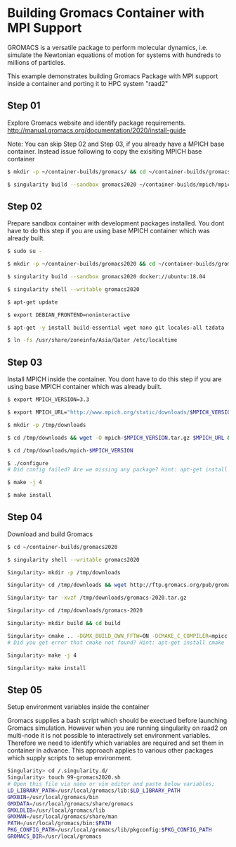 # Building Gromacs Container with MPI Support

GROMACS is a versatile package to perform molecular dynamics, i.e. simulate the Newtonian equations of motion for systems with hundreds to millions of particles.

This example demonstrates building Gromacs Package with MPI support inside a container and porting it to HPC system "raad2"


## Step 01
Explore Gromacs website and identify package requirements.
http://manual.gromacs.org/documentation/2020/install-guide

Note: You can skip Step 02 and Step 03, if you already have a MPICH base container. Instead issue following to copy the exisiting MPICH base container
```sh
$ mkdir -p ~/container-builds/gromacs/ && cd ~/container-builds/gromacs/

$ singularity build --sandbox gromacs2020 ~/container-builds/mpich/mpich33
```

## Step 02
Prepare sandbox container with development packages installed. You dont have to do this step if you are using base MPICH container which was already built.

```sh
$ sudo su - 

$ mkdir -p ~/container-builds/gromacs2020 && cd ~/container-builds/gromacs2020

$ singularity build --sandbox gromacs2020 docker://ubuntu:18.04

$ singularity shell --writable gromacs2020

$ apt-get update

$ export DEBIAN_FRONTEND=noninteractive

$ apt-get -y install build-essential wget nano git locales-all tzdata

$ ln -fs /usr/share/zoneinfo/Asia/Qatar /etc/localtime
```

## Step 03
Install MPICH inside the container. You dont have to do this step if you are using base MPICH container which was already built.
```sh
$ export MPICH_VERSION=3.3

$ export MPICH_URL="http://www.mpich.org/static/downloads/$MPICH_VERSION/mpich-$MPICH_VERSION.tar.gz"

$ mkdir -p /tmp/downloads

$ cd /tmp/downloads && wget -O mpich-$MPICH_VERSION.tar.gz $MPICH_URL && tar xzf mpich-$MPICH_VERSION.tar.gz

$ cd /tmp/downloads/mpich-$MPICH_VERSION

$ ./configure
# Did config failed? Are we missing any package? Hint: apt-get install gfortran

$ make -j 4

$ make install
```

## Step 04
Download and build Gromacs
```sh
$ cd ~/container-builds/gromacs2020

$ singularity shell --writable gromacs2020

Singularity> mkdir -p /tmp/downloads

Singularity> cd /tmp/downloads && wget http://ftp.gromacs.org/pub/gromacs/gromacs-2020.tar.gz

Singularity> tar -xvzf /tmp/downloads/gromacs-2020.tar.gz

Singularity> cd /tmp/downloads/gromacs-2020

Singularity> mkdir build && cd build

Singularity> cmake .. -DGMX_BUILD_OWN_FFTW=ON -DCMAKE_C_COMPILER=mpicc -DCMAKE_CXX_COMPILER=mpicxx -DGMX_MPI=on
# Did you get error that cmake not found? Hint: apt-get install cmake

Singularity> make -j 4

Singularity> make install
```

## Step 05
Setup environment variables inside the container

Gromacs supplies a bash script which should be exectued before launching Gromacs simulation.
However when you are running singularity on raad2 on multi-node it is not possible to interactively set environment variables. Therefore we need to identify which variables are required and set them in container in advance. This approach applies to various other packages which supply scripts to setup environment.

```sh
Singularity> cd /.singularity.d/
Singularity> touch 99-gromacs2020.sh
# Open this file via nano or vim editor and paste below variables;
LD_LIBRARY_PATH=/usr/local/gromacs/lib:$LD_LIBRARY_PATH
GMXBIN=/usr/local/gromacs/bin
GMXDATA=/usr/local/gromacs/share/gromacs
GMXLDLIB=/usr/local/gromacs/lib
GMXMAN=/usr/local/gromacs/share/man
PATH=/usr/local/gromacs/bin:$PATH
PKG_CONFIG_PATH=/usr/local/gromacs/lib/pkgconfig:$PKG_CONFIG_PATH
GROMACS_DIR=/usr/local/gromacs
```
